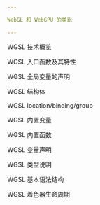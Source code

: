 ```yaml
---

WebGL 和 WebGPU 的类比

---
```


WGSL 技术概览

WGSL 入口函数及其特性

WGSL 全局变量的声明

WGSL 结构体

WGSL location/binding/group

WGSL 内置变量

WGSL 内置函数

WGSL 变量声明

WGSL 类型说明

WGSL 基本语法结构

WGSL 着色器生命周期
